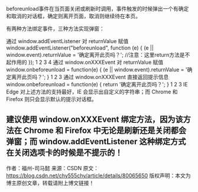 beforeunload事件在当页面关闭或刷新时调用，事件触发的时候弹出一个有确定和取消的对话框，确定则离开页面，取消则继续待在本页。

有两种方法绑定事件，三种方法实现弹窗：

通过 window.addEventListener 对 returnValue 赋值
window.addEventListener("beforeunload", function (e) {
    (e || window.event).returnValue = '确定离开此页吗？';
    //注意：这里return方法是不起作用的
});
1
2
3
4
通过 window.onXXXEvent 对 returnValue 赋值
window.onbeforeunload = function(e) {
    (e || window.event).returnValue = '确定离开此页吗？';
}
1
2
3
通过 window.onXXXEvent 直接返回提示信息
window.onbeforeunload = function(e) {
    return '确定离开此页吗？'; 
}
1
2
3
IE Edge 对上述方法的支持最好，IE 会显示出自定义的字符串；而 Chrome 和 Firefox 则只会显示默认的提示对话框。

建议使用 window.onXXXEvent 绑定方法，因为该方法在 Chrome 和 Firefox 中无论是刷新还是关闭都会弹窗；而 window.addEventListener 这种绑定方式在关闭选项卡的时候是不提示的！
--------------------- 
作者：福州-司马懿 
来源：CSDN 
原文：https://blog.csdn.net/chy555chy/article/details/80065650 
版权声明：本文为博主原创文章，转载请附上博文链接！
